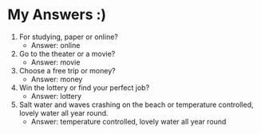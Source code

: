 # My Answers :)
1.  For studying, paper or online?
    - Answer: online
2. Go to the theater or a movie?
    - Answer: movie
3. Choose a free trip or money?
    - Answer: money
4. Win the lottery or find your perfect job?
    - Answer: lottery
5. Salt water and waves crashing on the beach or temperature controlled, lovely water all year round.
    - Answer: temperature controlled, lovely water all year round
